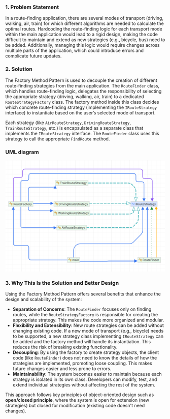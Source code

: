 ﻿### 1. Problem Statement
In a route-finding application, there are several modes of transport (driving, walking, air, train) for which different algorithms are needed to calculate the optimal routes. Hardcoding the route-finding logic for each transport mode within the main application would lead to a rigid design, making the code difficult to maintain and extend as new strategies (e.g., bicycle, bus) need to be added. Additionally, managing this logic would require changes across multiple parts of the application, which could introduce errors and complicate future updates.

### 2. Solution
The Factory Method Pattern is used to decouple the creation of different route-finding strategies from the main application. The `RouteFinder` class, which handles route-finding logic, delegates the responsibility of selecting the appropriate strategy (driving, walking, air, train) to a dedicated `RouteStrategyFactory` class. The factory method inside this class decides which concrete route-finding strategy (implementing the `IRouteStrategy` interface) to instantiate based on the user’s selected mode of transport.

Each strategy (like `AirRouteStrategy`, `DrivingRouteStrategy`, `TrainRouteStrategy`, etc.) is encapsulated as a separate class that implements the `IRouteStrategy` interface. The `RouteFinder` class uses this strategy to call the appropriate `FindRoute` method.


### UML diagram

![](../diagrams/uml-strategy.png)


### 3. Why This Is the Solution and Better Design
Using the Factory Method Pattern offers several benefits that enhance the design and scalability of the system:
- **Separation of Concerns**: The `RouteFinder` focuses only on finding routes, while the `RouteStrategyFactory` is responsible for creating the appropriate strategy. This makes the code more organized and modular.
- **Flexibility and Extensibility**: New route strategies can be added without changing existing code. If a new mode of transport (e.g., bicycle) needs to be supported, a new strategy class implementing `IRouteStrategy` can be added and the factory method will handle its instantiation. This reduces the risk of breaking existing functionality.
- **Decoupling**: By using the factory to create strategy objects, the client code (like `RouteFinder`) does not need to know the details of how the strategies are implemented, promoting loose coupling. This makes future changes easier and less prone to errors.
- **Maintainability**: The system becomes easier to maintain because each strategy is isolated in its own class. Developers can modify, test, and extend individual strategies without affecting the rest of the system.

This approach follows key principles of object-oriented design such as **open/closed principle**, where the system is open for extension (new strategies) but closed for modification (existing code doesn't need changes).